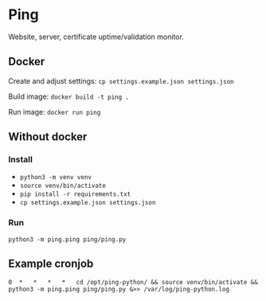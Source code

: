 # Ping

Website, server, certificate uptime/validation monitor.

## Docker

Create and adjust settings: `cp settings.example.json settings.json`

Build image: `docker build -t ping .`

Run image: `docker run ping`

## Without docker

### Install

* `python3 -m venv venv`
* `source venv/bin/activate` 
* `pip install -r requirements.txt`
* `cp settings.example.json settings.json`

### Run

`python3 -m ping.ping ping/ping.py`

## Example cronjob

`0	*	*	*	*	cd /opt/ping-python/ && source venv/bin/activate && python3 -m ping.ping ping/ping.py &>> /var/log/ping-python.log`
